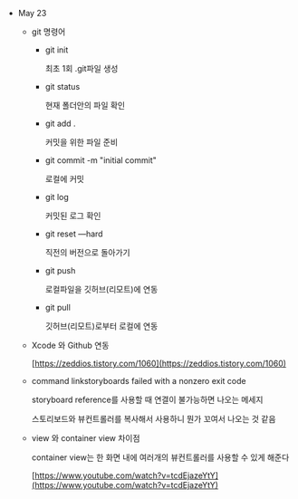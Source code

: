 - May 23
    - git 명령어
        - git init

            최초 1회 .git파일 생성

        - git status

            현재 폴더안의 파일 확인

        - git add .

            커밋을 위한 파일 준비

        - git commit -m "initial commit"

            로컬에 커밋

        - git log

            커밋된 로그 확인

        - git reset —hard

            직전의 버전으로 돌아가기

        - git push

            로컬파일을 깃허브(리모트)에 연동

        - git pull

            깃허브(리모트)로부터 로컬에 연동

    - Xcode 와 Github 연동

        [https://zeddios.tistory.com/1060](https://zeddios.tistory.com/1060)

    - command linkstoryboards failed with a nonzero exit code

        storyboard reference를 사용할 때 연결이 불가능하면 나오는 메세지

        스토리보드와 뷰컨트롤러를 복사해서 사용하니 뭔가 꼬여서 나오는 것 같음

    - view 와 container view 차이점

        container view는 한 화면 내에 여러개의 뷰컨트롤러를 사용할 수 있게 해준다

        [https://www.youtube.com/watch?v=tcdEjazeYtY](https://www.youtube.com/watch?v=tcdEjazeYtY)
